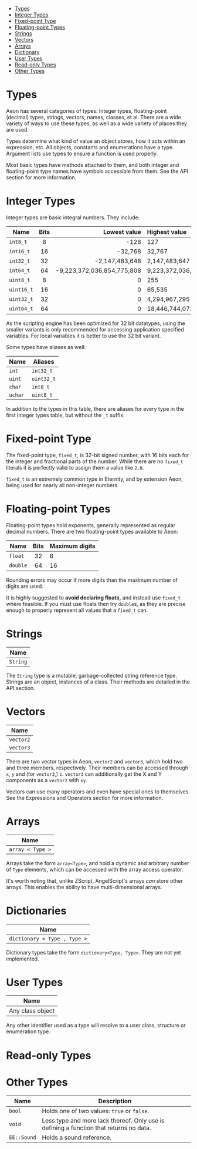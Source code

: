 <!-- vim-markdown-toc GFM -->

* [Types](#types)
* [Integer Types](#integer-types)
* [Fixed-point Type](#fixed-point-type)
* [Floating-point Types](#floating-point-types)
* [Strings](#strings)
* [Vectors](#vectors)
* [Arrays](#arrays)
* [Dictionary](#dictionary)
* [User Types](#user-types)
* [Read-only Types](#read-only-types)
* [Other Types](#other-types)

<!-- vim-markdown-toc -->

# Types

Aeon has several categories of types: Integer types, floating-point
(decimal) types, strings, vectors, names, classes, et al. There are a wide
variety of ways to use these types, as well as a wide variety of places they
are used.

Types determine what kind of value an object stores, how it acts within an
expression, etc. All objects, constants and enumerations have a type. Argument
lists use types to ensure a function is used properly.

Most basic types have methods attached to them, and both integer and
floating-point type names have symbols accessible from them. See the API
section for more information.

# Integer Types

Integer types are basic integral numbers. They include:

| Name        | Bits | Lowest value               | Highest value              |
| ----        | :--: | -----------:               | :------------              |
| `int8_t`    | 8    | -128                       | 127                        |
| `int16_t`   | 16   | -32,768                    | 32,767                     |
| `int32_t`   | 32   | -2,147,483,648             | 2,147,483,647              |
| `int64_t`   | 64   | -9,223,372,036,854,775,808 | 9,223,372,036,854,775,807  |
| `uint8_t`   | 8    | 0                          | 255                        |
| `uint16_t`  | 16   | 0                          | 65,535                     |
| `uint32_t`  | 32   | 0                          | 4,294,967,295              |
| `uint64_t`  | 64   | 0                          | 18,446,744,073,709,551,615 |

As the scripting engine has been optimized for 32 bit datatypes, using the
smaller variants is only recommended for accessing application specified
variables. For local variables it is better to use the 32 bit variant.

Some types have aliases as well:

| Name       | Aliases    |
| ----       | -------    |
| `int`      | `int32_t`  |
| `uint`     | `uint32_t` |
| `char`     | `int8_t`   |
| `uchar`    | `uint8_t`  |

In addition to the types in this table, there are aliases for every type in
the first integer types table, but without the `_t` suffix.

# Fixed-point Type

The fixed-point type, `fixed_t`, is 32-bit signed number, with 16 bits each for
the integer and fractional parts of the number. While there are no `fixed_t`
literals it is perfectly valid to assign them a value like `2.0`.

`fixed_t` is an extremely common type in Eternity, and by extension Aeon, being
used for nearly all non-integer numbers.

# Floating-point Types

Floating-point types hold exponents, generally represented as regular decimal
numbers. There are two floating-point types available to Aeon:

| Name     | Bits | Maximum digits |
| ---      | :--: | -------------- |
| `float`  | 32   | 6              |
| `double` | 64   | 16             |

Rounding errors may occur if more digits than the maximum number of digits are
used.

It is highly suggested to **avoid declaring floats,** and instead use `fixed_t`
where feasible. If you must use floats then try `double`s, as they are
precise enough to properly represent all values that a `fixed_t` can.

# Strings

| Name         |
| ----         |
| `String`     |

The `String` type is a mutable, garbage-collected string reference type.
Strings are an object, instances of a class. Their methods are detailed in the
API section.

# Vectors

| Name      |
| ----      |
| `vector2` |
| `vector3` |

There are two vector types in Aeon, `vector2` and `vector3`, which hold two
and three members, respectively. Their members can be accessed through `x`, `y`
and (for `vector3`,) `z`. `vector3` can additionally get the X and Y components
as a `vector2` with `xy`.

Vectors can use many operators and even have special ones to themselves. See
the Expressions and Operators section for more information.

# Arrays

| Name             |
| ----             |
| `array < Type >` |

Arrays take the form `array<Type>`, and hold a dynamic and arbitrary
number of `Type` elements, which can be accessed with the array access
operator.

It's worth noting that, unlike ZScript, AngelScript's arrays _can_ store other
arrays. This enables the ability to have multi-dimensional arrays.

<!-- TODO: Move to other document
```cpp
// Declare an int array of size 5 with all elements initialised to value 4.
array<int> int_arr(5, 4);

// Declare a string array which is implicitly of size three and has
// three explicitly-specified elements.
array<String> str_arr = {"Index Zero", "Index Eins", "Index Dos"};

// Declare a two-dimensional fixed_t array.
```
-->

# Dictionaries

| Name                         |
| ----                         |
| `dictionary < Type , Type >` |

Dictionary types take the form `dictionary<Type, Type>`.
They are not yet implemented.

# User Types

| Name                         |
| ----                         |
| Any class object             |

Any other identifier used as a type will resolve to a user class, structure or
enumeration type.

<!--
Types prefixed with `@` are native pointers to objects (as opposed to objects
placed directly in the structure's data.) This is not usable in user code.

A type name that is within a specific scope can be accessed by prefixing it
with a `.`. The type `.MyClass.MySubStructure` will resolve to the type
`MySubStructure` contained within `MyClass`.
-->

# Read-only Types

<!-- Would this be useful for EE?
| Name                | Usable as argument |
| ----                | :----------------: |
| `readonly < Type >` | Yes                |

A read-only type, as its name implies, may only be read from, and is
effectively immutable. They take the form `readonly<Type>`. Do note that this
is separate from the member declaration flag.
-->

# Other Types

| Name         | Description                                                     |
| ----         | -----------                                                     |
| `bool`       | Holds one of two values: `true` or `false`.                     |
| `void`       | Less type and more lack thereof. Only use is defining a function that returns no data. |
| `EE::Sound`  | Holds a sound reference.                                        |

<!--
Strings will implicitly convert to `EE::Sound`.
-->

<!-- EOF -->

